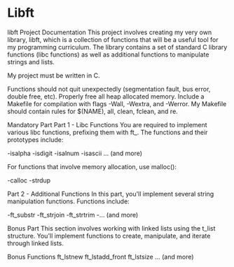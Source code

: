 # Libft

libft Project Documentation
This project involves creating my very own library, libft, which is a collection of functions that will be a useful tool for my programming curriculum. The library contains a set of standard C library functions (libc functions) as well as additional functions to manipulate strings and lists.

My project must be written in C.

Functions should not quit unexpectedly (segmentation fault, bus error, double free, etc).
Properly free all heap allocated memory.
Include a Makefile for compilation with flags -Wall, -Wextra, and -Werror.
My Makefile should contain rules for $(NAME), all, clean, fclean, and re.


Mandatory Part
Part 1 - Libc Functions
  You are required to implement various libc functions, prefixing them with ft_. The functions and their prototypes include:

-isalpha
-isdigit
-isalnum
-isascii
... (and more)

For functions that involve memory allocation, use malloc():

-calloc
-strdup

Part 2 - Additional Functions
In this part, you'll implement several string manipulation functions. Functions include:

-ft_substr
-ft_strjoin
-ft_strtrim
-... (and more)

Bonus Part
This section involves working with linked lists using the t_list structure. You'll implement functions to create, manipulate, and iterate through linked lists.

Bonus Functions
ft_lstnew
ft_lstadd_front
ft_lstsize
... (and more)
